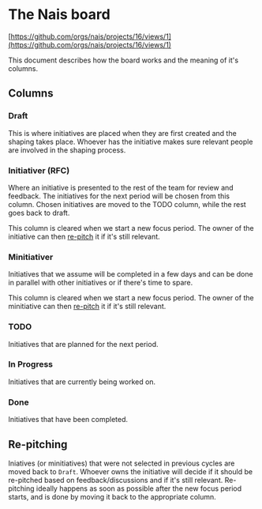 # The Nais board

[https://github.com/orgs/nais/projects/16/views/1](https://github.com/orgs/nais/projects/16/views/1)

This document describes how the board works and the meaning of it's columns.

## Columns

### Draft

This is where initiatives are placed when they are first created and the shaping takes place.
Whoever has the initiative makes sure relevant people are involved in the shaping process.


### Initiativer (RFC)

Where an initiative is presented to the rest of the team for review and feedback. The initiatives for the next period will be chosen from this column.
Chosen initiatives are moved to the TODO column, while the rest goes back to draft.

This column is cleared when we start a new focus period. The owner of the initiative can then [re-pitch](#re-pitching) it if it's still relevant.

### Minitiativer

Initiatives that we assume will be completed in a few days and can be done in parallel with other initiatives or if there's time to spare.

This column is cleared when we start a new focus period. The owner of the minitiative can then [re-pitch](#re-pitching) it if it's still relevant.

### TODO

Initiatives that are planned for the next period.

### In Progress

Initiatives that are currently being worked on.

### Done

Initiatives that have been completed.

## Re-pitching

Iniatives (or minitiatives) that were not selected in previous cycles are moved back to `Draft`. 
Whoever owns the initiative will decide if it should be re-pitched based on feedback/discussions and if it's still relevant. Re-pitching ideally happens as soon as possible after the new focus period starts, and is done by moving it back to the appropriate column. 
